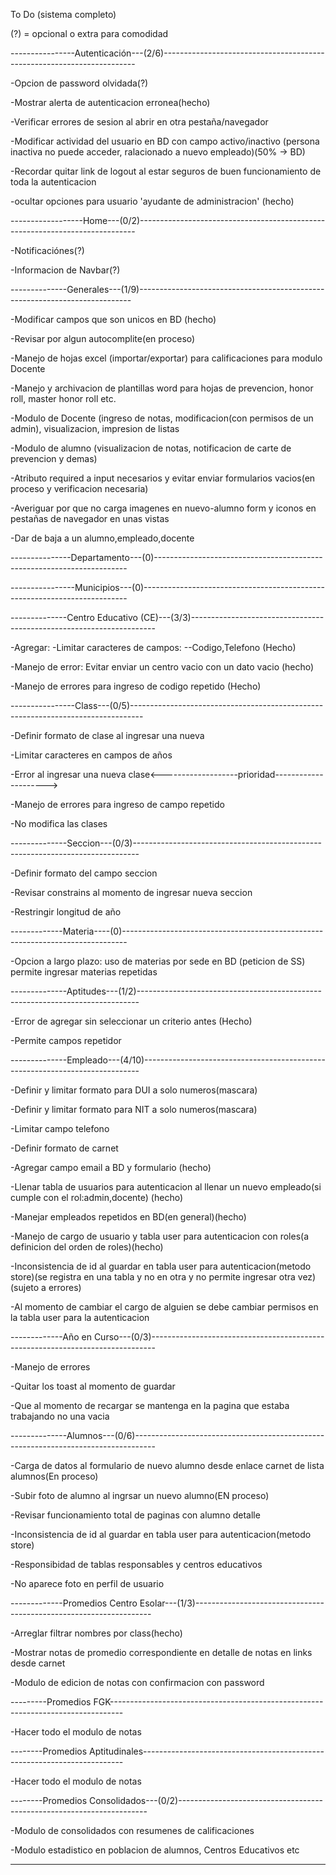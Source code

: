 To Do (sistema completo)

(?) = opcional o extra para comodidad

----------------Autenticación---(2/6)-----------------------------------------------------------------------

-Opcion de password olvidada(?)

-Mostrar alerta de autenticacion erronea(hecho)

-Verificar errores de sesion al abrir en otra pestaña/navegador

-Modificar actividad del usuario en BD con campo activo/inactivo (persona inactiva no puede acceder, ralacionado a nuevo empleado)(50% -> BD)

-Recordar quitar link de logout al estar seguros de buen funcionamiento de toda la autenticacion

-ocultar opciones para usuario 'ayudante de administracion' (hecho)

------------------Home---(0/2)-----------------------------------------------------------------------------

-Notificaciónes(?)

-Informacion de Navbar(?)


--------------Generales---(1/9)----------------------------------------------------------------------------

-Modificar campos que son unicos en BD (hecho)

-Revisar por algun autocomplite(en proceso)

-Manejo de hojas excel (importar/exportar) para calificaciones para modulo Docente

-Manejo y archivacion de plantillas word para hojas de prevencion, honor roll, master honor roll etc.

-Modulo de Docente (ingreso de notas, modificacion(con permisos de un admin), visualizacion, impresion de listas

-Modulo de alumno (visualizacion de notas, notificacion de carte de prevencion y demas)

-Atributo required a input necesarios y evitar enviar formularios vacios(en proceso y verificacion necesaria)

-Averiguar por que no carga imagenes en nuevo-alumno form y iconos en pestañas de navegador en unas vistas

-Dar de baja a un alumno,empleado,docente

---------------Departamento---(0)-----------------------------------------------------------------------

----------------Municipios---(0)--------------------------------------------------------------------------

--------------Centro Educativo (CE)---(3/3)---------------------------------------------------------------------

-Agregar: -Limitar caracteres de campos: --Codigo,Telefono (Hecho)

-Manejo de error: Evitar enviar un centro vacio con un dato vacio (hecho)

-Manejo de errores para ingreso de codigo repetido (Hecho)


----------------Class---(0/5)---------------------------------------------------------------------------------

-Definir formato de clase al ingresar una nueva

-Limitar caracteres en campos de años

-Error al ingresar una nueva clase<-------------------prioridad--------------------->

-Manejo de errores para ingreso de campo repetido

-No modifica las clases


--------------Seccion---(0/3)-------------------------------------------------------------------------------

-Definir formato del campo seccion

-Revisar constrains al momento de ingresar nueva seccion

-Restringir longitud de año

-------------Materia----(0)-------------------------------------------------------------------------------

-Opcion a largo plazo: uso de materias por sede en BD (peticion de SS) permite ingresar materias repetidas

--------------Aptitudes---(1/2)------------------------------------------------------------------------------

-Error de agregar sin seleccionar un criterio antes (Hecho)

-Permite campos repetidor

--------------Empleado---(4/10)-----------------------------------------------------------------------------

-Definir y limitar formato para DUI a solo numeros(mascara)

-Definir y limitar formato para NIT a solo numeros(mascara)

-Limitar campo telefono

-Definir formato de carnet

-Agregar campo email a BD y formulario (hecho)

-Llenar tabla de usuarios para autenticacion al llenar un nuevo empleado(si cumple con el rol:admin,docente) (hecho)

-Manejar empleados repetidos en BD(en general)(hecho)

-Manejo de cargo de usuario y tabla user para autenticacion con roles(a definicion del orden de roles)(hecho)

-Inconsistencia de id al guardar en tabla user para autenticacion(metodo store)(se registra en una tabla y no en otra y no permite ingresar otra vez) (sujeto a errores)

-Al momento de cambiar el cargo de alguien se debe cambiar permisos en la tabla user para la autenticacion

-------------Año en Curso---(0/3)-------------------------------------------------------------------------------

-Manejo de errores

-Quitar los toast al momento de guardar

-Que al momento de recargar se mantenga en la pagina que estaba trabajando no una vacia


--------------Alumnos---(0/6)-----------------------------------------------------------------------------------

-Carga de datos al formulario de nuevo alumno desde enlace carnet de lista alumnos(En proceso)

-Subir foto de alumno al ingrsar un nuevo alumno(EN proceso)

-Revisar funcionamiento total de paginas con alumno detalle

-Inconsistencia de id al guardar en tabla user para autenticacion(metodo store)

-Responsibidad de tablas responsables y centros educativos

-No aparece foto en perfil de usuario

-------------Promedios Centro Esolar---(1/3)-------------------------------------------------------------------

-Arreglar filtrar nombres por class(hecho)

-Mostrar notas de promedio correspondiente en detalle de notas en links desde carnet

-Modulo de edicion de notas con confirmacion con password


---------Promedios FGK---------------------------------------------------------------------------------

-Hacer todo el modulo de notas


--------Promedios Aptitudinales-------------------------------------------------------------------------

-Hacer todo el modulo de notas


--------Promedios Consolidados---(0/2)----------------------------------------------------------------------

-Modulo de consolidados con resumenes de calificaciones

-Modulo estadistico en poblacion de alumnos, Centros Educativos etc


--------------------------------------------------

